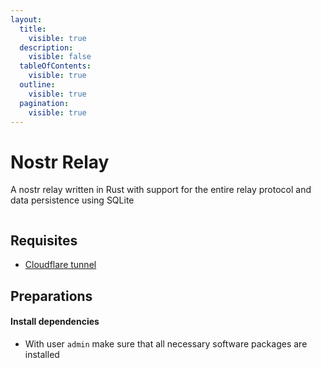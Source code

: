 ```yaml
---
layout:
  title:
    visible: true
  description:
    visible: false
  tableOfContents:
    visible: true
  outline:
    visible: true
  pagination:
    visible: true
---
```


# Nostr Relay

A nostr relay written in Rust with support for the entire relay protocol and data persistence using SQLite

<figure><img src="../../.gitbook/assets/nostr-relay-gif.gif" alt=""><figcaption></figcaption></figure>

## Requisites

* [Cloudflare tunnel](../system/cloudflare-tunnel.md)

## Preparations

#### Install dependencies

* With user `admin`  make sure that all necessary software packages are installed
